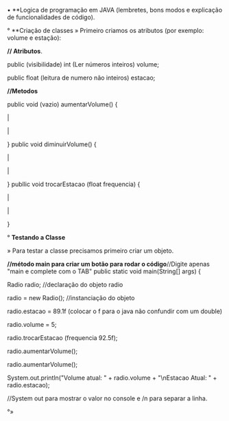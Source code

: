 • **Logica de programação em JAVA (lembretes, bons modos e explicação de funcionalidades de código).


° **Criação de classes
» Primeiro criamos os atributos (por exemplo: volume e estação):

**// Atributos**.

public (visibilidade) int (Ler números inteiros) volume;

public float (leitura de numero não inteiros) estacao;


**//Metodos**

public void (vazio) aumentarVolume() { 

|

|

}
public void diminuirVolume() {

|

|

}
publlic void trocarEstacao (float frequencia)  {

|

|

}

° **Testando a Classe**

» Para testar a classe precisamos primeiro criar um objeto.

**//método main para criar um botão para rodar o código**//Digite apenas "main e complete com o TAB"
public static void main(String[] args) { 

   Radio radio; //declaração do objeto radio
   
   radio = new Radio(); //instanciação do objeto
   
  radio.estacao = 89.1f (colocar o f para o java não confundir com um double)
  

  radio.volume = 5;
  
  radio.trocarEstacao (frequencia 92.5f);
  
  radio.aumentarVolume();
  
  radio.aumentarVolume();
  

System.out.println("Volume atual: " + radio.volume + "\nEstacao Atual: " + radio.estacao);

  //System out para mostrar o valor no console e /n para separar a linha.
  















°»